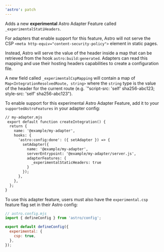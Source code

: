 ```yaml
---
'astro': patch
---
```


Adds a new **experimental** Astro Adapter Feature called `_experimentalStatiHeaders`. 

For adapters that enable support for this feature, Astro will not serve the CSP `<meta http-equiv="content-security-policy">` element in static pages.

Instead, Astro will serve the value of the header inside a map that can be retrieved from the hook `astro:build:generated`. Adapters can read this mapping and use their hosting headers capabilities to create a configuration file.

A new field called `_experimentalCspMapping` will contain a map of `Map<IntegrationResolvedRoute, string>` where the `string` type is the value of the header for the current route (e.g. `"script-src: 'self' sha256-abc123; style-src: 'self' sha256-abc123").

To enable support for this experimental Astro Adapter Feature, add it to your `supportedAstroFeatures` in your adapter config:

```diff
// my-adapter.mjs
 export default function createIntegration() {
  return {
    name: '@example/my-adapter',
    hooks: {
      'astro:config:done': ({ setAdapter }) => {
        setAdapter({
          name: '@example/my-adapter',
          serverEntrypoint: '@example/my-adapter/server.js',
          adapterFeatures: {
            _experimentalStaticHeaders: true
          }
        });
      },
    },
  };
}
```

To use this adapter feature, users must also have the `experimental.csp` feature flag set in their Astro config:

```js
// astro.config.mjs
import { defineConfig } from 'astro/config';

export default defineConfig({
  experimental: {
    csp: true,
  },
});
